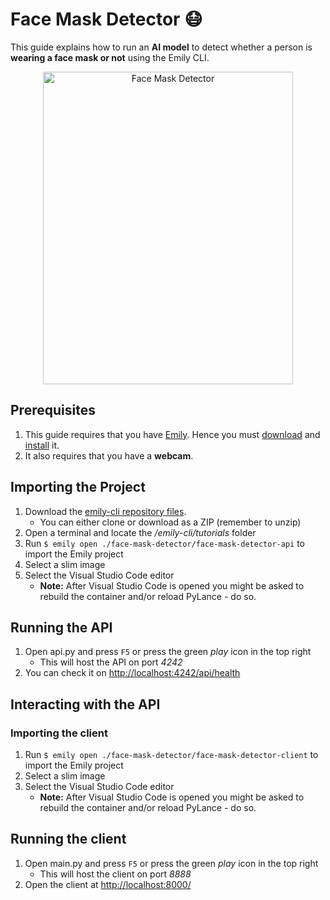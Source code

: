 # Face Mask Detector 😷  

[comment]: <> (The following demonstration shows how to easily get started using a Face Mask Detector, implemented in the Emily API template provided by the [Emily]&#40;http://ambolt.io/emily&#41; tool.)

This guide explains how to run an **AI model** to detect whether a person is **wearing a face mask or not** using the Emily CLI. 

<div align="center">
<img src="https://github.com/amboltio/emily-cli/blob/main/tutorials/face-mask-detector/face-mask-detector-client/static/imgs/face_mask_detector.png" alt="Face Mask Detector" width="400" height="500"/>
</div>

## Prerequisites
1. This guide requires that you have [Emily](https://ambolt.io/emily-ai/).
Hence you must [download](https://github.com/amboltio/emily-cli/releases/latest) and [install](https://github.com/amboltio/emily-cli/wiki/Install-Emily) it.  
2. It also requires that you have a **webcam**.

## Importing the Project
1. Download the [emily-cli repository files](https://github.com/amboltio/emily-cli).
	* You can either clone or download as a ZIP (remember to unzip)
2. Open a terminal and locate the _/emily-cli/tutorials_ folder
4. Run ```$ emily open ./face-mask-detector/face-mask-detector-api``` to import the Emily project
5. Select a slim image
6. Select the Visual Studio Code editor  
	* **Note:** After Visual Studio Code is opened you might be asked to rebuild the container and/or reload PyLance - do so.

## Running the API
1. Open api.py and press `F5` or press the green _play_ icon in the top right 
	* This will host the API on port _4242_
2. You can check it on [http://localhost:4242/api/health](http://localhost:4242/api/health)

## Interacting with the API

### Importing the client
1. Run ```$ emily open ./face-mask-detector/face-mask-detector-client``` to import the Emily project
2. Select a slim image
3. Select the Visual Studio Code editor  
	* **Note:** After Visual Studio Code is opened you might be asked to rebuild the container and/or reload PyLance - do so.

## Running the client
1. Open main.py and press `F5` or press the green _play_ icon in the top right 
	* This will host the client on port _8888_
2. Open the client at [http://localhost:8000/ ](http://localhost:8000/)

<!---
## Learn more: 
Do you want to learn more on how the **Face Mask Detector** is implemented Emily, check out this in-depth walkthrough:
- [Face Maske Detector walkthrough](https://github.com/amboltio/emily-cli/wiki/Face-mask-detection)
- Get information on the [Emily Platform](https://ambolt.io/emily-ai/)
-->
